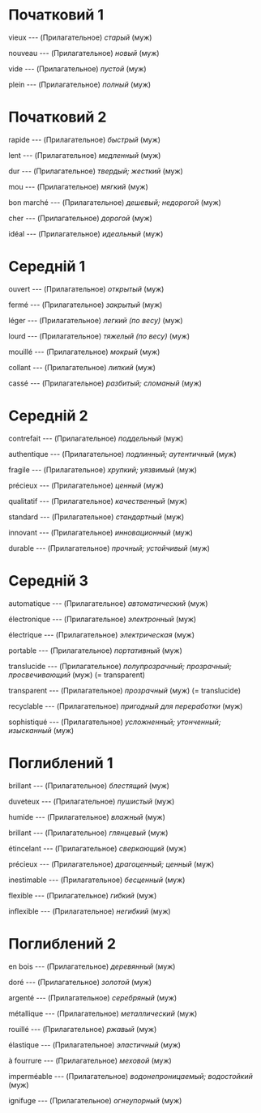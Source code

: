 # Початковий 1

vieux --- (Прилагательное)
*старый* (муж)



nouveau --- (Прилагательное)
*новый* (муж)



vide --- (Прилагательное)
*пустой* (муж)



plein --- (Прилагательное)
*полный* (муж)



# Початковий 2

rapide --- (Прилагательное)
*быстрый* (муж)



lent --- (Прилагательное)
*медленный* (муж)



dur --- (Прилагательное)
*твердый; жесткий* (муж)



mou --- (Прилагательное)
*мягкий* (муж)



bon marché --- (Прилагательное)
*дешевый; недорогой* (муж)



cher --- (Прилагательное)
*дорогой* (муж)



idéal --- (Прилагательное)
*идеальный* (муж)



# Середній 1

ouvert --- (Прилагательное)
*открытый* (муж)



fermé --- (Прилагательное)
*закрытый* (муж)



léger --- (Прилагательное)
*легкий (по весу)* (муж)



lourd --- (Прилагательное)
*тяжелый (по весу)* (муж)



mouillé --- (Прилагательное)
*мокрый* (муж)



collant --- (Прилагательное)
*липкий* (муж)



cassé --- (Прилагательное)
*разбитый; сломаный* (муж)



# Середній 2

contrefait --- (Прилагательное)
*поддельный* (муж)



authentique --- (Прилагательное)
*подлинный; аутентичный* (муж)



fragile --- (Прилагательное)
*хрупкий; уязвимый* (муж)



précieux --- (Прилагательное)
*ценный* (муж)



qualitatif --- (Прилагательное)
*качественный* (муж)



standard --- (Прилагательное)
*стандартный* (муж)



innovant --- (Прилагательное)
*инновационный* (муж)



durable --- (Прилагательное)
*прочный; устойчивый* (муж)



# Середній 3

automatique --- (Прилагательное)
*автоматический* (муж)



électronique --- (Прилагательное)
*электронный* (муж)



électrique --- (Прилагательное)
*электрическая* (муж)



portable --- (Прилагательное)
*портативный* (муж)



translucide --- (Прилагательное)
*полупрозрачный; прозрачный; просвечивающий* (муж)
(= transparent)



transparent --- (Прилагательное)
*прозрачный* (муж)
(= translucide)



recyclable --- (Прилагательное)
*пригодный для переработки* (муж)



sophistiqué --- (Прилагательное)
*усложненный; утонченный; изысканный* (муж)



# Поглиблений 1

brillant --- (Прилагательное)
*блестящий* (муж)



duveteux --- (Прилагательное)
*пушистый* (муж)



humide --- (Прилагательное)
*влажный* (муж)



brillant --- (Прилагательное)
*глянцевый* (муж)



étincelant --- (Прилагательное)
*сверкающий* (муж)



précieux --- (Прилагательное)
*драгоценный; ценный* (муж)



inestimable --- (Прилагательное)
*бесценный* (муж)



flexible --- (Прилагательное)
*гибкий* (муж)



inflexible --- (Прилагательное)
*негибкий* (муж)



# Поглиблений 2

en bois --- (Прилагательное)
*деревянный* (муж)



doré --- (Прилагательное)
*золотой* (муж)



argenté --- (Прилагательное)
*серебряный* (муж)



métallique --- (Прилагательное)
*металлический* (муж)



rouillé --- (Прилагательное)
*ржавый* (муж)



élastique --- (Прилагательное)
*эластичный* (муж)



à fourrure --- (Прилагательное)
*меховой* (муж)



imperméable --- (Прилагательное)
*водонепроницаемый; водостойкий* (муж)



ignifuge --- (Прилагательное)
*огнеупорный* (муж)